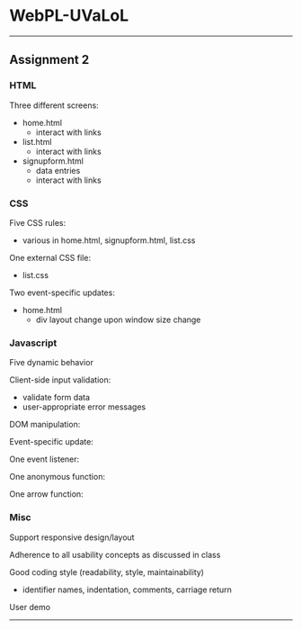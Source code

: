 # WebPL-UVaLoL
- - - -
## Assignment 2

### HTML
Three different screens:
* home.html
  * interact with links
* list.html
  * interact with links
* signupform.html
  * data entries
  * interact with links

### CSS
Five CSS rules:
* various in home.html, signupform.html, list.css

One external CSS file:
* list.css

Two event-specific updates:
* home.html
  * div layout change upon window size change

### Javascript
Five dynamic behavior

Client-side input validation:
* validate form data
* user-appropriate error messages

DOM manipulation:

Event-specific update:

One event listener:

One anonymous function:

One arrow function:

### Misc
Support responsive design/layout

Adherence to all usability concepts as discussed in class

Good coding style (readability, style, maintainability)
* identifier names, indentation, comments, carriage return

User demo
- - - -
